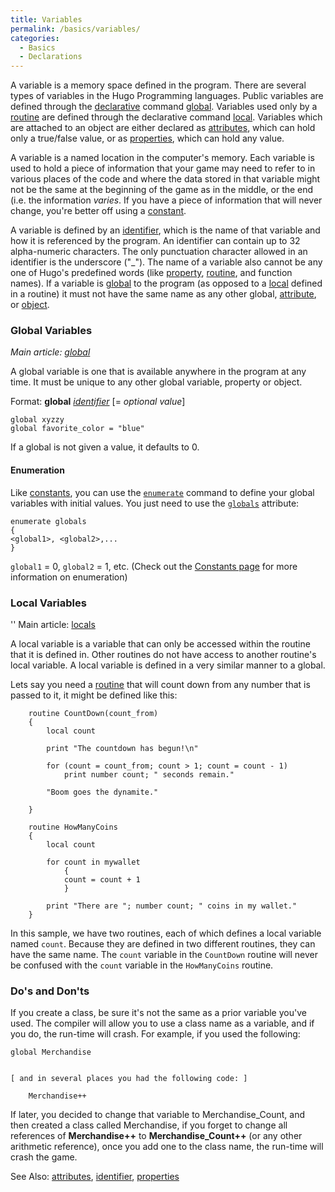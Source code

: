 ```yaml
---
title: Variables
permalink: /basics/variables/
categories: 
  - Basics
  - Declarations
---
```


A variable is a memory space defined in the program. There are several
types of variables in the Hugo Programming languages. Public variables
are defined through the [declarative](declarations/) command
[global](basics/global/). Variables used only by a
[routine](routines/) are defined through the declarative
command [local](basics/locals/). Variables which are attached to an
object are either declared as [attributes](attributes/), which
can hold only a true/false value, or as
[properties](properties/), which can hold any value.


A variable is a named location in the computer's memory. Each variable
is used to hold a piece of information that your game may need to refer
to in various places of the code and where the data stored in that
variable might not be the same at the beginning of the game as in the
middle, or the end (i.e. the information <i>varies</i>. If you have a
piece of information that will never change, you're better off using a
[constant](basics/constants/).

A variable is defined by an [identifier](definitions/identifier/), which
is the name of that variable and how it is referenced by the program. An
identifier can contain up to 32 alpha-numeric characters. The only
punctuation character allowed in an identifier is the underscore ("_").
The name of a variable also cannot be any one of Hugo's predefined words
(like [property](properties/), [routine](routines/),
and function names). If a variable is [global](basics/global/) to the
program (as opposed to a [local](basics/locals/) defined in a routine)
it must not have the same name as any other global,
[attribute](attributes/), or [object](globals/object/).

### Global Variables

*Main article: [global](basics/global/)*

A global variable is one that is available anywhere in the program at
any time. It must be unique to any other global variable, property or
object.

Format: **global** *[identifier](definitions/identifier/)* \[= *optional value*\]

    global xyzzy
    global favorite_color = "blue"

If a global is not given a value, it defaults to 0.

#### Enumeration

Like [constants](basics/constants/), you can use the
[`enumerate`](guts/enumerate/) command to define your global
variables with initial values. You just need to use the
[`globals`](basics/global/) attribute:

    enumerate globals
    {
    <global1>, <global2>,...
    }

`global1` = 0, `global2` = 1, etc. (Check out the 
[Constants page](basics/constants/) for more information on
enumeration)

### Local Variables


'' Main article: [locals](basics/locals/)

A local variable is a variable that can only be accessed within the
routine that it is defined in. Other routines do not have access to
another routine's local variable. A local variable is defined in a very
similar manner to a global.

Lets say you need a [routine](routines/) that will count down
from any number that is passed to it, it might be defined like this:

        routine CountDown(count_from)
        {
            local count

            print "The countdown has begun!\n"

            for (count = count_from; count > 1; count = count - 1)
                print number count; " seconds remain."

            "Boom goes the dynamite."

        }

        routine HowManyCoins
        {
            local count

            for count in mywallet
                {
                count = count + 1
                }

            print "There are "; number count; " coins in my wallet."
        }

In this sample, we have two routines, each of which defines a local
variable named `count`. Because they are defined in two different
routines, they can have the same name. The `count` variable in the
`CountDown` routine will never be confused with the `count` variable in
the `HowManyCoins` routine.

### Do's and Don'ts

If you create a class, be sure it's not the same as
a prior variable you've used. The compiler will allow you to use a class
name as a variable, and if you do, the run-time will crash. For example,
if you used the following:

    global Merchandise


    [ and in several places you had the following code: ]

        Merchandise++

If later, you decided to change that variable to Merchandise_Count, and
then created a class called Merchandise, if you forget to change all
references of **Merchandise++** to **Merchandise_Count++** (or any
other arithmetic reference), once you add one to the class name, the
run-time will crash the game.

See Also: [attributes](attributes/),
[identifier](definitions/identifier/), [properties](properties/)
